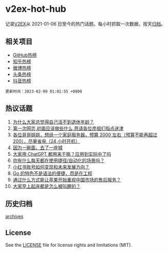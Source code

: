 # v2ex-hot-hub

 记录[V2EX](https://www.v2ex.com/)从 2021-01-06 日至今的热门话题。每小时抓取一次数据，按天[归档](archives)。
 
 ## 相关项目

- [GitHub热榜](https://github.com/it985/github-hot-hub)
- [知乎热榜](https://github.com/it985/zhihu-hot-hub)
- [微博热榜](https://github.com/it985/weibo-hot-hub)
- [头条热榜](https://github.com/it985/toutiao-hot-hub)
- [抖音热榜](https://github.com/it985/douyin-hot-hub)


 `更新时间：2023-02-09 01:01:55 +0800`

## 热议话题

1. [为什么大家总觉得自己活不到退休年龄？](https://www.v2ex.com/t/914182)
1. [第一次网恋,初面应该做些什么,恳请各位彦祖们指点迷津](https://www.v2ex.com/t/914216)
1. [各位哥哥姐姐，想组一个家庭服务器，预算 2000 左右（预算不能再超过 200），尽量省电（24 小时开机）](https://www.v2ex.com/t/914204)
1. [因为一碗面，去了一座城](https://www.v2ex.com/t/914130)
1. [大家用 ChatGPT 都用来干嘛？应用到实际中了吗](https://www.v2ex.com/t/914138)
1. [你有什么每天都在使用捷径/自动化的场景吗？](https://www.v2ex.com/t/914186)
1. [小红书账号如何变现和未来发展方向？](https://www.v2ex.com/t/914285)
1. [Go 的特色不是语法的便捷，而是在工程](https://www.v2ex.com/t/914114)
1. [通过什么方式能让苹果开始重视中国市场的售后服务？](https://www.v2ex.com/t/914286)
1. [大家早上起床都是怎么被叫醒的？](https://www.v2ex.com/t/914257)

## 历史归档

[archives](archives)

## License

See the [LICENSE](LICENSE) file for license rights and limitations (MIT).
